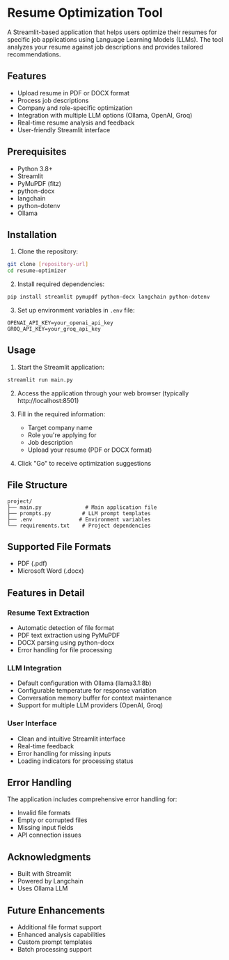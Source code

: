 # Resume Optimization Tool

A Streamlit-based application that helps users optimize their resumes for specific job applications using Language Learning Models (LLMs). The tool analyzes your resume against job descriptions and provides tailored recommendations.

## Features

- Upload resume in PDF or DOCX format
- Process job descriptions
- Company and role-specific optimization
- Integration with multiple LLM options (Ollama, OpenAI, Groq)
- Real-time resume analysis and feedback
- User-friendly Streamlit interface

## Prerequisites

- Python 3.8+
- Streamlit
- PyMuPDF (fitz)
- python-docx
- langchain
- python-dotenv
- Ollama

## Installation

1. Clone the repository:
```bash
git clone [repository-url]
cd resume-optimizer
```

2. Install required dependencies:
```bash
pip install streamlit pymupdf python-docx langchain python-dotenv
```

3. Set up environment variables in `.env` file:
```env
OPENAI_API_KEY=your_openai_api_key
GROQ_API_KEY=your_groq_api_key
```

## Usage

1. Start the Streamlit application:
```bash
streamlit run main.py
```

2. Access the application through your web browser (typically http://localhost:8501)

3. Fill in the required information:
   - Target company name
   - Role you're applying for
   - Job description
   - Upload your resume (PDF or DOCX format)

4. Click "Go" to receive optimization suggestions

## File Structure

```
project/
├── main.py              # Main application file
├── prompts.py          # LLM prompt templates
├── .env               # Environment variables
└── requirements.txt    # Project dependencies
```

## Supported File Formats

- PDF (.pdf)
- Microsoft Word (.docx)

## Features in Detail

### Resume Text Extraction
- Automatic detection of file format
- PDF text extraction using PyMuPDF
- DOCX parsing using python-docx
- Error handling for file processing

### LLM Integration
- Default configuration with Ollama (llama3.1:8b)
- Configurable temperature for response variation
- Conversation memory buffer for context maintenance
- Support for multiple LLM providers (OpenAI, Groq)

### User Interface
- Clean and intuitive Streamlit interface
- Real-time feedback
- Error handling for missing inputs
- Loading indicators for processing status

## Error Handling

The application includes comprehensive error handling for:
- Invalid file formats
- Empty or corrupted files
- Missing input fields
- API connection issues


## Acknowledgments

- Built with Streamlit
- Powered by Langchain
- Uses Ollama LLM

## Future Enhancements

- Additional file format support
- Enhanced analysis capabilities
- Custom prompt templates
- Batch processing support
